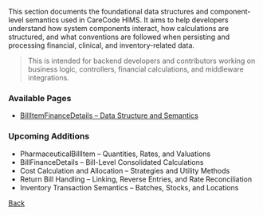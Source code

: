 This section documents the foundational data structures and component-level semantics used in CareCode HIMS. It aims to help developers understand how system components interact, how calculations are structured, and what conventions are followed when persisting and processing financial, clinical, and inventory-related data.

> This is intended for backend developers and contributors working on business logic, controllers, financial calculations, and middleware integrations.

### Available Pages

* [BillItemFinanceDetails – Data Structure and Semantics](https://github.com/hmislk/hmis/wiki/BillItemFinanceDetails-%E2%80%93-Data-Structure-and-Semantics)

### Upcoming Additions

* PharmaceuticalBillItem – Quantities, Rates, and Valuations
* BillFinanceDetails – Bill-Level Consolidated Calculations
* Cost Calculation and Allocation – Strategies and Utility Methods
* Return Bill Handling – Linking, Reverse Entries, and Rate Reconciliation
* Inventory Transaction Semantics – Batches, Stocks, and Locations


[Back](https://github.com/hmislk/hmis/wiki/Developer-Manual)

